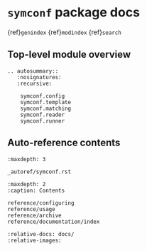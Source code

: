 # `symconf` package docs 
{ref}`genindex`
{ref}`modindex`
{ref}`search`

## Top-level module overview

```{eval-rst}
.. autosummary::
   :nosignatures:
   :recursive:

    symconf.config
    symconf.template
    symconf.matching
    symconf.reader
    symconf.runner
```

## Auto-reference contents
```{toctree}
:maxdepth: 3

_autoref/symconf.rst
```

```{toctree}
:maxdepth: 2
:caption: Contents

reference/configuring
reference/usage
reference/archive
reference/documentation/index
```

```{include} ../README.md
:relative-docs: docs/
:relative-images:
```

